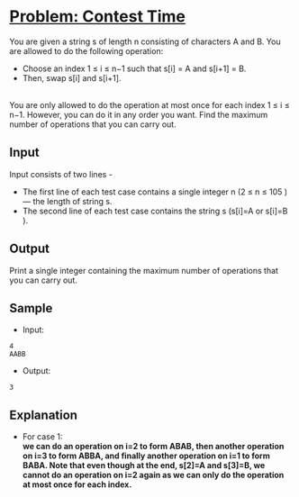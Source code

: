 # [Problem: Contest Time](https://my.newtonschool.co/playground/code/0vzuohqzxi2n)

You are given a string s of length n consisting of characters A and B. You are allowed to do the following operation:
- Choose an index 1 ≤ i ≤ n−1 such that s[i] = A and s[i+1] = B.
- Then, swap s[i] and s[i+1].
<br>
You are only allowed to do the operation at most once for each index 1 ≤ i ≤ n−1. However, you can do it in any order you want. Find the maximum number of operations that you can carry out.

## Input

Input consists of two lines -
- The first line of each test case contains a single integer n (2 ≤ n ≤ 105 ) — the length of string s.
- The second line of each test case contains the string s (s[i]=A or s[i]=B ).

## Output

Print a single integer containing the maximum number of operations that you can carry out.

## Sample

- Input:
```
4
AABB
```

- Output:
```
3
```

## Explanation

- For case 1: <br> **we can do an operation on i=2 to form ABAB, then another operation on i=3 to form ABBA, and finally another operation on i=1 to form BABA.
Note that even though at the end, s[2]=A and s[3]=B, we cannot do an operation on i=2 again as we can only do the operation at most once for each index.**
